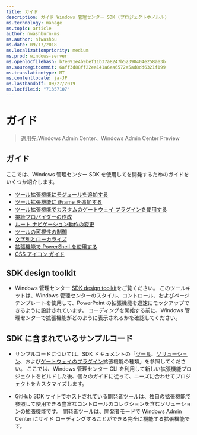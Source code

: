 ```yaml
---
title: ガイド
description: ガイド Windows 管理センター SDK (プロジェクトホノルル)
ms.technology: manage
ms.topic: article
author: nwashburn-ms
ms.author: niwashbu
ms.date: 09/17/2018
ms.localizationpriority: medium
ms.prod: windows-server
ms.openlocfilehash: b7e091e4b9bef11b37a8247b52390404e258ae3b
ms.sourcegitcommit: 6aff3d88ff22ea141a6ea6572a5ad8dd6321f199
ms.translationtype: MT
ms.contentlocale: ja-JP
ms.lasthandoff: 09/27/2019
ms.locfileid: "71357107"
---
```

# <a name="guides"></a>ガイド

>適用先:Windows Admin Center、Windows Admin Center Preview

## <a name="guides"></a>ガイド
ここでは、Windows 管理センター SDK を使用してを開発するためのガイドをいくつか紹介します。

- [ツール拡張機能にモジュールを追加する](guides/add-module.md)
- [ツール拡張機能に iFrame を追加する](guides/add-iframe.md)
- [ツール拡張機能でカスタムのゲートウェイ プラグインを使用する](guides/use-custom-gateway-plugin.md)
- [接続プロバイダーの作成](guides/create-connection-provider.md)
- [ルート ナビゲーション動作の変更](guides/modify-root-navigation.md)
- [ツールの可視性の制御](guides/dynamic-tool-display.md)
- [文字列とローカライズ](guides/strings-localization.md)
- [拡張機能で PowerShell を使用する](guides/powershell.md)
- [CSS アイコン ガイド](guides/cssicons.md)

## <a name="sdk-design-toolkit"></a>SDK design toolkit

- Windows 管理センター [SDK design toolkit](https://github.com/Microsoft/windows-admin-center-sdk/blob/master/WindowsAdminCenterDesignToolkit.zip)をご覧ください。 このツールキットは、Windows 管理センターのスタイル、コントロール、およびページテンプレートを使用して、PowerPoint の拡張機能を迅速にモックアップできるように設計されています。 コーディングを開始する前に、Windows 管理センターで拡張機能がどのように表示されるかを確認してください。

## <a name="sample-code-included-with-the-sdk"></a>SDK に含まれているサンプルコード

- サンプルコードについては、SDK ドキュメントの「[ツール](develop-tool.md)、[ソリューション](develop-solution.md)、および[ゲートウェイのプラグイン](develop-gateway-plugin.md)拡張機能の種類」を参照してください。 ここでは、Windows 管理センター CLI を利用して新しい拡張機能プロジェクトをビルドした後、個々のガイドに従って、ニーズに合わせてプロジェクトをカスタマイズします。

- GitHub SDK サイトでホストされている[開発者ツール](https://aka.ms/wacsdk)は、独自の拡張機能で参照して使用できる豊富なコントロールのコレクションを含むソリューションの拡張機能です。  開発者ツールは、開発者モードで Windows Admin Center にサイド ローディングすることができる完全に機能する拡張機能です。
